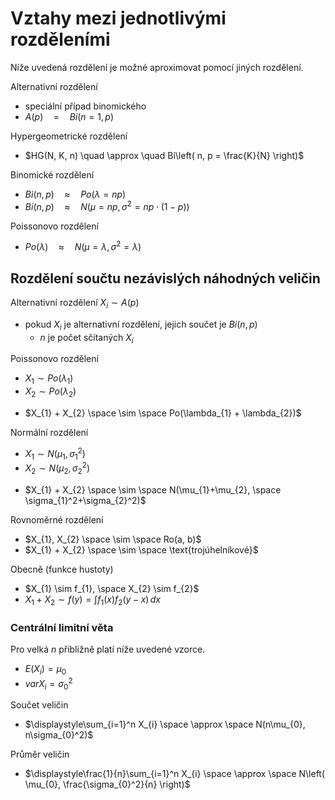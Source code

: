 # Vztahy mezi jednotlivými rozděleními

Níže uvedená rozdělení je možné aproximovat pomocí jiných rozdělení.

Alternativní rozdělení
- speciální případ binomického
- $A(p) \quad = \quad Bi(n = 1, p)$

Hypergeometrické rozdělení
- $HG(N, K, n) \quad \approx \quad Bi\left( n, p = \frac{K}{N} \right)$

Binomické rozdělení
- $Bi(n, p) \quad \approx \quad Po(\lambda = np)$
- $Bi(n, p) \quad \approx \quad N(\mu = np, \sigma^2 = np\cdot(1-p))$

Poissonovo rozdělení
- $Po(\lambda) \quad \approx \quad N(\mu = \lambda, \sigma^2 = \lambda)$

## Rozdělení součtu nezávislých náhodných veličin

Alternativní rozdělení $X_{i} \sim A(p)$
- pokud $X_{i}$ je alternativní rozdělení, jejich součet je $Bi(n,p)$
	- $n$ je počet sčítaných $X_{i}$

Poissonovo rozdělení
- $X_{1} \sim Po(\lambda_{1})$
- $X_{2} \sim Po(\lambda_{2})$
+ $X_{1} + X_{2} \space \sim \space Po(\lambda_{1} + \lambda_{2})$

Normální rozdělení
- $X_{1} \sim N(\mu_{1}, \sigma_{1}^2)$
- $X_{2} \sim N(\mu_{2}, \sigma_{2}^2)$
+ $X_{1} + X_{2} \space \sim \space N(\mu_{1}+\mu_{2}, \space \sigma_{1}^2+\sigma_{2}^2)$

Rovnoměrné rozdělení
- $X_{1}, X_{2} \space \sim \space Ro(a, b)$
- $X_{1} + X_{2} \space \sim \space \text{trojúhelníkové}$

Obecně (funkce hustoty)
- $X_{1} \sim f_{1}, \space X_{2} \sim f_{2}$
- $X_{1} + X_{2} \sim f(y) = \int f_{1}(x)f_{2}(y-x) \, dx$

### Centrální limitní věta

Pro velká $n$ přibližně platí níže uvedené vzorce.
- $E(X_{i}) = \mu_{0}$
- $var X_{i} = \sigma_{0}^2$

Součet veličin
- $\displaystyle\sum_{i=1}^n X_{i} \space \approx \space N(n\mu_{0}, n\sigma_{0}^2)$

Průměr veličin
- $\displaystyle\frac{1}{n}\sum_{i=1}^n X_{i} \space \approx \space N\left( \mu_{0}, \frac{\sigma_{0}^2}{n} \right)$
